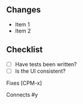 ## Changes

- Item 1
- Item 2

## Checklist

- [ ] Have tests been written?
- [ ] Is the UI consistent?

Fixes [CPM-x]

Connects #y

